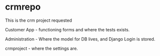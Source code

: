 # crmrepo
This is the crm project requested

Customer App - functioning forms and where the tests exists.


Administration - Where the model for DB lives, and Django Login is stored.


crmproject - where the settings are.


